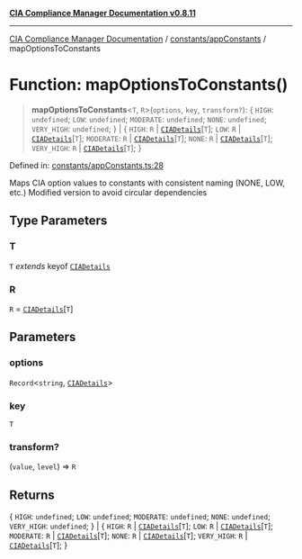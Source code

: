 [**CIA Compliance Manager Documentation v0.8.11**](../../../README.md)

***

[CIA Compliance Manager Documentation](../../../modules.md) / [constants/appConstants](../README.md) / mapOptionsToConstants

# Function: mapOptionsToConstants()

> **mapOptionsToConstants**\<`T`, `R`\>(`options`, `key`, `transform?`): \{ `HIGH`: `undefined`; `LOW`: `undefined`; `MODERATE`: `undefined`; `NONE`: `undefined`; `VERY_HIGH`: `undefined`; \} \| \{ `HIGH`: `R` \| [`CIADetails`](../../../types/interfaces/CIADetails.md)\[`T`\]; `LOW`: `R` \| [`CIADetails`](../../../types/interfaces/CIADetails.md)\[`T`\]; `MODERATE`: `R` \| [`CIADetails`](../../../types/interfaces/CIADetails.md)\[`T`\]; `NONE`: `R` \| [`CIADetails`](../../../types/interfaces/CIADetails.md)\[`T`\]; `VERY_HIGH`: `R` \| [`CIADetails`](../../../types/interfaces/CIADetails.md)\[`T`\]; \}

Defined in: [constants/appConstants.ts:28](https://github.com/Hack23/cia-compliance-manager/blob/d6eede30e4f01622fe18187e98b207e9a06a781f/src/constants/appConstants.ts#L28)

Maps CIA option values to constants with consistent naming (NONE, LOW, etc.)
Modified version to avoid circular dependencies

## Type Parameters

### T

`T` *extends* keyof [`CIADetails`](../../../types/interfaces/CIADetails.md)

### R

`R` = [`CIADetails`](../../../types/interfaces/CIADetails.md)\[`T`\]

## Parameters

### options

`Record`\<`string`, [`CIADetails`](../../../types/interfaces/CIADetails.md)\>

### key

`T`

### transform?

(`value`, `level`) => `R`

## Returns

\{ `HIGH`: `undefined`; `LOW`: `undefined`; `MODERATE`: `undefined`; `NONE`: `undefined`; `VERY_HIGH`: `undefined`; \} \| \{ `HIGH`: `R` \| [`CIADetails`](../../../types/interfaces/CIADetails.md)\[`T`\]; `LOW`: `R` \| [`CIADetails`](../../../types/interfaces/CIADetails.md)\[`T`\]; `MODERATE`: `R` \| [`CIADetails`](../../../types/interfaces/CIADetails.md)\[`T`\]; `NONE`: `R` \| [`CIADetails`](../../../types/interfaces/CIADetails.md)\[`T`\]; `VERY_HIGH`: `R` \| [`CIADetails`](../../../types/interfaces/CIADetails.md)\[`T`\]; \}
